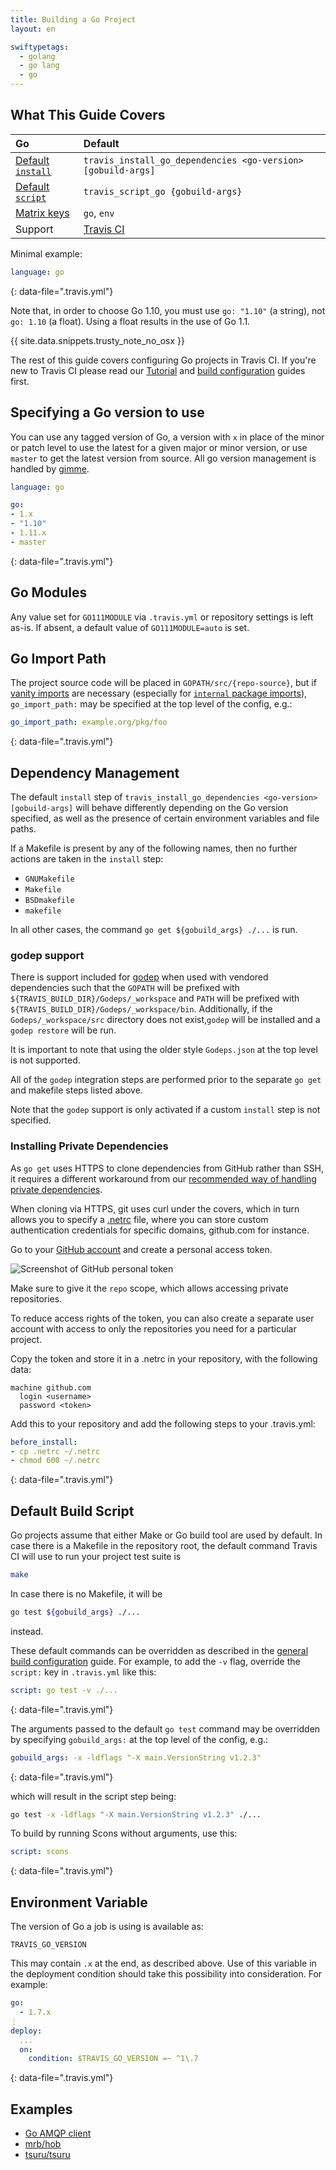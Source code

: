 ```yaml
---
title: Building a Go Project
layout: en

swiftypetags:
  - golang
  - go lang
  - go
---
```


## What This Guide Covers

<aside markdown="block" class="ataglance">

| Go                                          | Default                                                      |
|:--------------------------------------------|:-------------------------------------------------------------|
| [Default `install`](#dependency-management) | `travis_install_go_dependencies <go-version> [gobuild-args]` |
| [Default `script`](#default-build-script)   | `travis_script_go {gobuild-args}`                            |
| [Matrix keys](#build-matrix)                | `go`, `env`                                                  |
| Support                                     | [Travis CI](mailto:support@travis-ci.com)                    |

Minimal example:

```yaml
language: go
```
{: data-file=".travis.yml"}

Note that, in order to choose Go 1.10, you must use `go: "1.10"` (a string), not
`go: 1.10` (a float).  Using a float results in the use of Go 1.1.
</aside>

{{ site.data.snippets.trusty_note_no_osx }}

The rest of this guide covers configuring Go projects in Travis CI. If you're
new to Travis CI please read our [Tutorial](/user/tutorial/) and [build
configuration](/user/customizing-the-build/) guides first.

## Specifying a Go version to use

You can use any tagged version of Go, a version with `x` in place of the minor
or patch level to use the latest for a given major or minor version, or use
`master` to get the latest version from source. All go version management is
handled by [gimme](https://github.com/travis-ci/gimme).


```yaml
language: go

go:
- 1.x
- "1.10"
- 1.11.x
- master
```
{: data-file=".travis.yml"}


## Go Modules

Any value set for `GO111MODULE` via `.travis.yml` or repository settings is left
as-is. If absent, a default value of `GO111MODULE=auto` is set.

## Go Import Path

The project source code will be placed in `GOPATH/src/{repo-source}`, but if
[vanity imports](https://golang.org/cmd/go/#hdr-Remote_import_paths) are
necessary (especially for [`internal` package
imports](https://golang.org/cmd/go/#hdr-Internal_Directories)),
`go_import_path:` may be specified at the top level of the config, e.g.:

```yaml
go_import_path: example.org/pkg/foo
```
{: data-file=".travis.yml"}

## Dependency Management

The default `install` step of `travis_install_go_dependencies <go-version>
[gobuild-args]` will behave differently depending on the Go version specified,
as well as the presence of certain environment variables and file paths.

If a Makefile is present by any of the following names, then no further actions
are taken in the `install` step:

- `GNUMakefile`
- `Makefile`
- `BSDmakefile`
- `makefile`

In all other cases, the command `go get ${gobuild_args} ./...` is run.

### godep support

There is support included for [godep](https://github.com/tools/godep) when used
with vendored dependencies such that the `GOPATH` will be prefixed with
`${TRAVIS_BUILD_DIR}/Godeps/_workspace` and `PATH` will be prefixed with
`${TRAVIS_BUILD_DIR}/Godeps/_workspace/bin`. Additionally, if the
`Godeps/_workspace/src` directory does not exist,`godep` will be installed and
a `godep restore` will be run.

It is important to note that using the older style `Godeps.json` at the top
level is not supported.

All of the `godep` integration steps are performed prior to the separate
`go get` and makefile steps listed above.

Note that the `godep` support is only activated if a custom `install` step is
not specified.

### Installing Private Dependencies

As `go get` uses HTTPS to clone dependencies from GitHub rather than SSH, it
requires a different workaround from our [recommended way of handling private
dependencies](/user/private-dependencies).

When cloning via HTTPS, git uses curl under the covers, which in turn allows
you to specify a [.netrc](http://manpages.ubuntu.com/manpages/precise/man5/netrc.5.html)
file, where you can store custom authentication credentials for specific
domains, github.com for instance.

Go to your [GitHub account](https://github.com/settings/applications) and
create a personal access token.

![Screenshot of GitHub personal token](/images/personal-token.jpg)

Make sure to give it the `repo` scope, which allows accessing private
repositories.

To reduce access rights of the token, you can also create a separate user
account with access to only the repositories you need for a particular project.

Copy the token and store it in a .netrc in your repository, with the following
data:

```
machine github.com
  login <username>
  password <token>
```

Add this to your repository and add the following steps to your .travis.yml:

``` yaml
before_install:
- cp .netrc ~/.netrc
- chmod 600 ~/.netrc
```
{: data-file=".travis.yml"}

## Default Build Script

Go projects assume that either Make or Go build tool are used by default. In
case there is a Makefile in the repository root, the default command Travis CI
will use to run your project test suite is

``` bash
make
```

In case there is no Makefile, it will be

``` bash
go test ${gobuild_args} ./...
```

instead.

These default commands can be overridden as described in the [general build
configuration](/user/customizing-the-build/) guide. For example, to add the
`-v` flag, override the `script:` key in `.travis.yml` like this:

``` yaml
script: go test -v ./...
```
{: data-file=".travis.yml"}

The arguments passed to the default `go test` command may be overridden by
specifying `gobuild_args:` at the top level of the config, e.g.:

``` yaml
gobuild_args: -x -ldflags "-X main.VersionString v1.2.3"
```
{: data-file=".travis.yml"}

which will result in the script step being:

``` bash
go test -x -ldflags "-X main.VersionString v1.2.3" ./...
```

To build by running Scons without arguments, use this:

``` yaml
script: scons
```
{: data-file=".travis.yml"}

## Environment Variable

The version of Go a job is using is available as:

```
TRAVIS_GO_VERSION
```

This may contain `.x` at the end, as described above.
Use of this variable in the deployment condition should
take this possibility into consideration.
For example:

```yaml
go:
  - 1.7.x
⋮
deploy:
  ...
  on:
    condition: $TRAVIS_GO_VERSION =~ ^1\.7
```
{: data-file=".travis.yml"}

## Examples

- [Go AMQP client](https://github.com/streadway/amqp/blob/master/.travis.yml)
- [mrb/hob](https://github.com/mrb/hob/blob/master/.travis.yml)
- [tsuru/tsuru](https://github.com/tsuru/tsuru/blob/master/.travis.yml)
